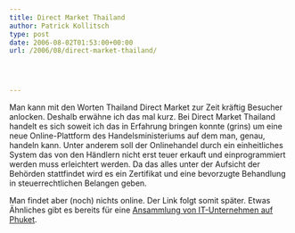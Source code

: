 ```yaml
---
title: Direct Market Thailand
author: Patrick Kollitsch
type: post
date: 2006-08-02T01:53:00+00:00
url: /2006/08/direct-market-thailand/




---
```

Man kann mit den Worten Thailand Direct Market zur Zeit kr&auml;ftig Besucher anlocken. Deshalb erw&auml;hne ich das mal kurz. Bei Direct Market Thailand handelt es sich soweit ich das in Erfahrung bringen konnte (grins) um eine neue Online-Plattform des Handelsministeriums auf dem man, genau, handeln kann. Unter anderem soll der Onlinehandel durch ein einheitliches System das von den H&auml;ndlern nicht erst teuer erkauft und einprogrammiert werden muss erleichtert werden. Da das alles unter der Aufsicht der Beh&ouml;rden stattfindet wird es ein Zertifikat und eine bevorzugte Behandlung in steuerrechtlichen Belangen geben.

Man findet aber (noch) nichts online. Der Link folgt somit sp&auml;ter. Etwas &Auml;hnliches gibt es bereits f&uuml;r eine [Ansammlung von IT-Unternehmen auf Phuket][1].

 [1]: http://sipaphuket.org/